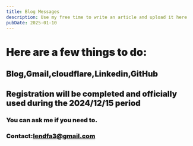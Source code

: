```yaml
---
title: Blog Messages
description: Use my free time to write an article and upload it here
pubDate: 2025-01-10
---
```


# <span style="font-weight:bolder">Here are a few things to do:</span>

## <span style="font-weight:bolder">Blog,Gmail,cloudflare,Linkedin,GitHub</span>
## <span style="font-weight:bolder">Registration will be completed and officially used during the 2024/12/15 period</span>

### <span style="font-weight:bolder">You can ask me if you need to.</span>
### <span style="font-weight:bolder">Contact:lendfa3@gmail.com</span>